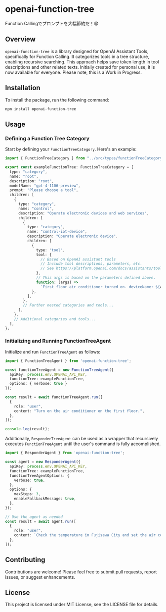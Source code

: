 # openai-function-tree
Function Callingでプロンプトを大幅節約だ！😎

## Overview
`openai-function-tree` is a library designed for OpenAI Assistant Tools, specifically for Function Calling. It categorizes tools in a tree structure, enabling recursive searching. This approach helps save token length in tool descriptions and other related texts. Initially created for personal use, it is now available for everyone. Please note, this is a Work in Progress.

## Installation

To install the package, run the following command:

```bash
npm install openai-function-tree
```

## Usage

### Defining a Function Tree Category

Start by defining your `FunctionTreeCategory`. Here's an example:

```typescript
import { FunctionTreeCategory } from "../src/types/functionTreeCategory";

export const exampleFunctionTree: FunctionTreeCategory = {
  type: "category",
  name: "root",
  description: "root",
  modelName: "gpt-4-1106-preview",
  prompt: "Please choose a tool",
  children: [
    {
      type: "category",
      name: "control",
      description: "Operate electronic devices and web services",
      children: [
        {
          type: "category",
          name: "control-iot-device",
          description: "Operate electronic device",
          children: [
            {
              type: "tool",
              tool: {
                // Based on OpenAI assistant tools
                // Include tool descriptions, parameters, etc.
                // See https://platform.openai.com/docs/assistants/tools
              },
              // This args is based on the parameters defined above.
              function: (args) =>
                `First floor air conditioner turned on. deviceName: ${args.device_name}`,
            },
          ],
        },
        // Further nested categories and tools...
      ],
    },
    // Additional categories and tools...
  ],
};

```

### Initializing and Running FunctionTreeAgent

Initialize and run `FunctionTreeAgent` as follows:

```typescript
import { FunctionTreeAgent } from 'openai-function-tree';

const functionTreeAgent = new FunctionTreeAgent({
  apiKey: process.env.OPENAI_API_KEY,
  functionTree: exampleFunctionTree,
  options: { verbose: true }
});

const result = await functionTreeAgent.run([
  {
    role: "user",
    content: "Turn on the air conditioner on the first floor.",
  },
]);

console.log(result); 
```

Additionally, `ResponderTreeAgent` can be used as a wrapper that recursively executes `FunctionTreeAgent` until the user's command is fully accomplished. 
```typescript
import { ResponderAgent } from 'openai-function-tree';

const agent = new ResponderAgent({
  apiKey: process.env.OPENAI_API_KEY,
  functionTree: exampleFunctionTree,
  functionTreeAgentOptions: {
    verbose: true,
  },
  options: {
    maxSteps: 3,
    enableFallbackMessage: true,
  },
});

// Use the agent as needed
const result = await agent.run([
  {
    role: "user",
    content: `Check the temperature in Fujisawa City and set the air conditioner to the same temperature.`,
  },
]);
```

## Contributing

Contributions are welcome! Please feel free to submit pull requests, report issues, or suggest enhancements.

## License

This project is licensed under MIT License, see the LICENSE file for details.
